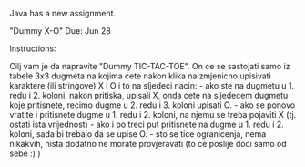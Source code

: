 Java has a new assignment.

"Dummy X-O"
Due: Jun 28

Instructions:


Cilj vam je da napravite "Dummy TIC-TAC-TOE". On ce se sastojati samo iz tabele 3x3 dugmeta na kojima cete nakon klika naizmjenicno upisivati karaktere (ili stringove) X i O i to na sljedeci nacin:
    - ako ste na dugmetu u 1. redu i 2. koloni, nakon pritiska, upisali X, onda cete na sljedecem dugmetu koje pritisnete, recimo dugme u 2. redu i 3. koloni upisati O.
    - ako se ponovo vratite i pritisnete dugme u 1. redu i 2. koloni, na njemu se treba pojaviti X (tj. ostati ista vrijednost)
    - ako i po treci put pritisnete na dugme u 1. redu i 2. koloni, sada bi trebalo da se upise O.
    - sto se tice ogranicenja, nema nikakvih, nista dodatno ne morate provjeravati (to ce poslije doci samo od sebe :) )